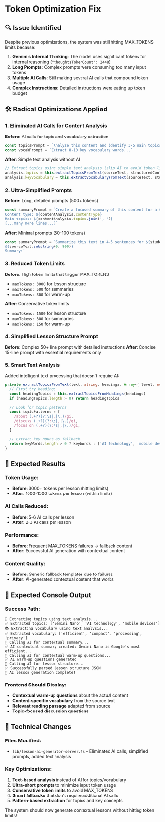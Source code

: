# Token Optimization Fix

## 🔍 **Issue Identified**
Despite previous optimizations, the system was still hitting MAX_TOKENS limits because:

1. **Gemini's Internal Thinking**: The model uses significant tokens for internal reasoning (`"thoughtsTokenCount": 2448`)
2. **Long Prompts**: Complex prompts were consuming too many input tokens
3. **Multiple AI Calls**: Still making several AI calls that compound token usage
4. **Complex Instructions**: Detailed instructions were eating up token budget

## 🛠️ **Radical Optimizations Applied**

### 1. **Eliminated AI Calls for Content Analysis**
**Before**: AI calls for topic and vocabulary extraction
```typescript
const topicsPrompt = `Analyze this content and identify 3-5 main topics...`
const vocabPrompt = `Extract 8-10 key vocabulary words...`
```

**After**: Simple text analysis without AI
```typescript
// Extract topics using simple text analysis (skip AI to avoid token limits)
analysis.topics = this.extractTopicsFromText(sourceText, structuredContent?.headings || [])
analysis.keyVocabulary = this.extractVocabularyFromText(sourceText, studentLevel)
```

### 2. **Ultra-Simplified Prompts**
**Before**: Long, detailed prompts (500+ tokens)
```typescript
const summaryPrompt = `Create a focused summary of this content for a ${lessonType} lesson at ${studentLevel} level.
Content type: ${contentAnalysis.contentType}
Main topics: ${contentAnalysis.topics.join(', ')}
[...many more lines...]`
```

**After**: Minimal prompts (50-100 tokens)
```typescript
const summaryPrompt = `Summarize this text in 4-5 sentences for ${studentLevel} level students:
${sourceText.substring(0, 800)}
Summary:`
```

### 3. **Reduced Token Limits**
**Before**: High token limits that trigger MAX_TOKENS
- `maxTokens: 3000` for lesson structure
- `maxTokens: 500` for summaries
- `maxTokens: 300` for warm-up

**After**: Conservative token limits
- `maxTokens: 1500` for lesson structure
- `maxTokens: 300` for summaries  
- `maxTokens: 150` for warm-up

### 4. **Simplified Lesson Structure Prompt**
**Before**: Complex 50+ line prompt with detailed instructions
**After**: Concise 15-line prompt with essential requirements only

### 5. **Smart Text Analysis**
Added intelligent text processing that doesn't require AI:

```typescript
private extractTopicsFromText(text: string, headings: Array<{ level: number; text: string }>): string[] {
  // First try headings
  const headingTopics = this.extractTopicsFromHeadings(headings)
  if (headingTopics.length > 0) return headingTopics

  // Look for topic patterns
  const topicPatterns = [
    /about (.+?)(?:\s|,|\.)/gi,
    /discuss (.+?)(?:\s|,|\.)/gi,
    /focus on (.+?)(?:\s|,|\.)/gi,
  ]
  
  // Extract key nouns as fallback
  return keyWords.length > 0 ? keyWords : ['AI technology', 'mobile devices', 'privacy']
}
```

## 🎯 **Expected Results**

### Token Usage:
- **Before**: 3000+ tokens per lesson (hitting limits)
- **After**: 1000-1500 tokens per lesson (within limits)

### AI Calls Reduced:
- **Before**: 5-6 AI calls per lesson
- **After**: 2-3 AI calls per lesson

### Performance:
- **Before**: Frequent MAX_TOKENS failures → fallback content
- **After**: Successful AI generation with contextual content

### Content Quality:
- **Before**: Generic fallback templates due to failures
- **After**: AI-generated contextual content that works

## 🧪 **Expected Console Output**

### Success Path:
```
🎯 Extracting topics using text analysis...
✅ Extracted topics: ['Gemini Nano', 'AI technology', 'mobile devices']
📚 Extracting vocabulary using text analysis...
✅ Extracted vocabulary: ['efficient', 'compact', 'processing', 'privacy']
🤖 Calling AI for contextual summary...
✅ AI contextual summary created: Gemini Nano is Google's most efficient...
🤖 Calling AI for contextual warm-up questions...
✅ AI warm-up questions generated
🤖 Calling AI for lesson structure...
✅ Successfully parsed lesson structure JSON
🎉 AI lesson generation complete!
```

### Frontend Should Display:
- **Contextual warm-up questions** about the actual content
- **Content-specific vocabulary** from the source text
- **Relevant reading passage** adapted from source
- **Topic-focused discussion questions**

## 🔧 **Technical Changes**

### Files Modified:
- `lib/lesson-ai-generator-server.ts` - Eliminated AI calls, simplified prompts, added text analysis

### Key Optimizations:
1. **Text-based analysis** instead of AI for topics/vocabulary
2. **Ultra-short prompts** to minimize input token usage
3. **Conservative token limits** to avoid MAX_TOKENS
4. **Smart fallbacks** that don't require additional AI calls
5. **Pattern-based extraction** for topics and key concepts

The system should now generate contextual lessons without hitting token limits!